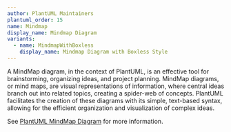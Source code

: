 ```yaml
---
author: PlantUML Maintainers
plantuml_order: 15
name: Mindmap
display_name: Mindmap Diagram
variants:
  - name: MindmapWithBoxless
    display_name: Mindmap Diagram with Boxless Style
---
```


A MindMap diagram, in the context of PlantUML, is an effective tool for brainstorming,
organizing ideas, and project planning.
MindMap diagrams, or mind maps, are visual representations of information,
where central ideas branch out into related topics, creating a spider-web of concepts.
PlantUML facilitates the creation of these diagrams with its simple, text-based syntax,
allowing for the efficient organization and visualization of complex ideas.

See [PlantUML MindMap Diagram](https://plantuml.com/mindmap-diagram) for more information.

